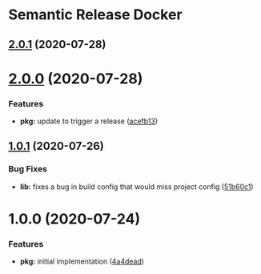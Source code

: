 # Semantic Release Docker

## [2.0.1](https://github.com/esatterwhite/semantic-release-docker/compare/v2.0.0...v2.0.1) (2020-07-28)

# [2.0.0](https://github.com/esatterwhite/semantic-release-docker/compare/v1.0.1...v2.0.0) (2020-07-28)


### Features

* **pkg:** update to trigger a release ([acefb13](https://github.com/esatterwhite/semantic-release-docker/commit/acefb13697ca64723efd90ea0c7f3b5e5a8a5106))

## [1.0.1](https://github.com/esatterwhite/semantic-release-docker/compare/v1.0.0...v1.0.1) (2020-07-26)


### Bug Fixes

* **lib:** fixes a bug in build config that would miss project config ([51b60c1](https://github.com/esatterwhite/semantic-release-docker/commit/51b60c12f8954c2cb59bb78a276529acc08fb8ea))

# 1.0.0 (2020-07-24)


### Features

* **pkg:** initial implementation ([4a4dead](https://github.com/esatterwhite/semantic-release-docker/commit/4a4dead685892ecf89e900f3b6f7979c69fc440e))
